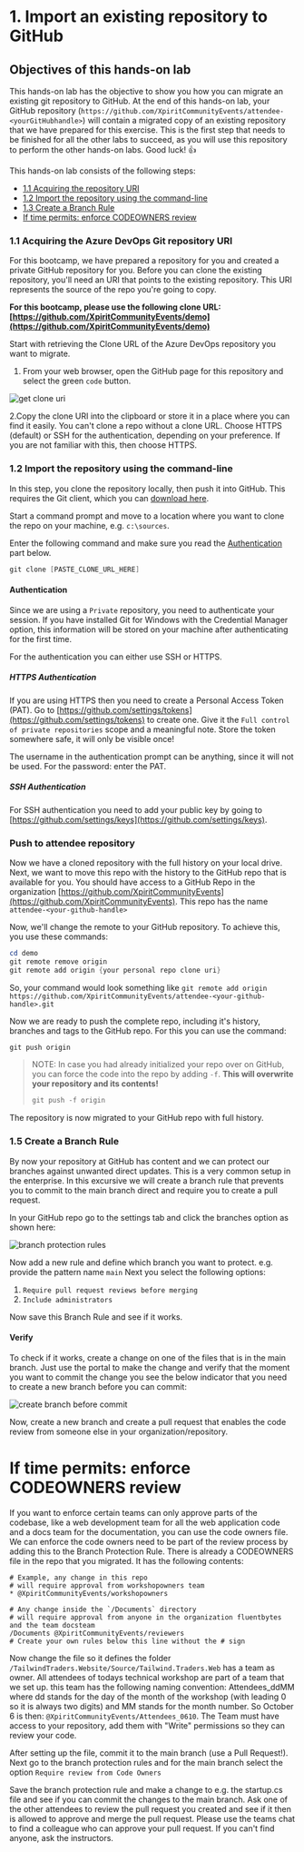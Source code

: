 # 1. Import an existing repository to GitHub

## Objectives of this hands-on lab
This hands-on lab has the objective to show you how you can migrate an existing git repository to GitHub. At the end of this hands-on lab, your GitHub repository (`https://github.com/XpiritCommunityEvents/attendee-<yourGitHubhandle>`) will contain a migrated copy of an existing repository that we have prepared for this exercise. This is the first step that needs to be finished for all the other labs to succeed, as you will use this repository to perform the other hands-on labs. Good luck! 👍

This hands-on lab consists of the following steps:
- [1.1 Acquiring the repository URI](#11-acquiring-the-azure-devops-git-repository-uri)
- [1.2 Import the repository using the command-line](#12-Import-the-repository-using-the-command-line)
- [1.3 Create a Branch Rule](#15-create-a-branch-rule)
- [If time permits: enforce CODEOWNERS review](#if-time-permits-enforce-codeowners-review)

### 1.1 Acquiring the Azure DevOps Git repository URI
For this bootcamp, we have prepared a repository for you and created a private GitHub repository for you. Before you can clone the existing repository, you'll need an URI that points to the existing repository. This URI represents the source of the repo you're going to copy. 

**For this bootcamp, please use the following clone URL: [https://github.com/XpiritCommunityEvents/demo](https://github.com/XpiritCommunityEvents/demo)**

Start with retrieving the Clone URL of the Azure DevOps repository you want to migrate.
1. From your web browser, open the GitHub page for this repository and select the green `code` button.

![get clone uri](../images/clone-github-repo.PNG)

2.Copy the clone URI into the clipboard or store it in a place where you can find it easily. You can't clone a repo without a clone URL. Choose HTTPS (default) or SSH for the authentication, depending on your preference. If you are not familiar with this, then choose HTTPS. 

### 1.2 Import the repository using the command-line

In this step, you clone the repository locally, then push it into GitHub. This requires the Git client, which you can [download here](https://git-scm.com/download/gui/windows).

Start a command prompt and move to a location where you want to clone the repo on your machine, e.g. `c:\sources`. 

Enter the following command and make sure you read the [Authentication](#authentication) part below.

``` powershell
git clone [PASTE_CLONE_URL_HERE] 
```

#### Authentication
Since we are using a `Private` repository, you need to authenticate your session. If you have installed Git for Windows with the Credential Manager option, this information will be stored on your machine after authenticating for the first time. 

For the authentication you can either use SSH or HTTPS. 

##### HTTPS Authentication
If you are using HTTPS then you need to create a Personal Access Token (PAT). Go to [https://github.com/settings/tokens](https://github.com/settings/tokens) to create one. Give it the `Full control of private repositories` scope and a meaningful note. Store the token somewhere safe, it will only be visible once!  

The username in the authentication prompt can be anything, since it will not be used. For the password: enter the PAT.

##### SSH Authentication
For SSH authentication you need to add your public key by going to [https://github.com/settings/keys](https://github.com/settings/keys).


### Push to attendee repository 
Now we have a cloned repository with the full history on your local drive. Next, we want to move this repo with the history to the GitHub repo that is available for you.
You should have access to a GitHub Repo in the organization [https://github.com/XpiritCommunityEvents](https://github.com/XpiritCommunityEvents). This repo has the name `attendee-<your-github-handle>`

Now, we'll change the remote to your GitHub repository. To achieve this, you use these commands: 

``` powershell
cd demo
git remote remove origin
git remote add origin {your personal repo clone uri}
```

So, your command would look something like `git remote add origin https://github.com/XpiritCommunityEvents/attendee-<your-github-handle>.git`

Now we are ready to push the complete repo, including it's history, branches and tags to the GitHub repo.
For this you can use the command:

``` powershell
git push origin
```

> NOTE: In case you had already initialized your repo over on GitHub, you can force the code into the repo by adding `-f`. **This will overwrite your repository and its contents!**
> 
> ``` powershell
> git push -f origin
> ```

The repository is now migrated to your GitHub repo with full history. 

### 1.5 Create a Branch Rule
By now your repository at GitHub has content and we can protect our branches against unwanted direct updates. This is a very common setup in the enterprise.
In this excursive we will create a branch rule that prevents you to commit to the main branch direct and require you to create a pull request.

In your GitHub repo go to the settings tab and click the branches option as shown here:

![branch protection rules](../images/branch-protection-rules.png)

Now add a new rule and define which branch you want to protect. e.g. provide the pattern name `main`
Next you select the following options:
1. `Require pull request reviews before merging`
2. `Include administrators`

Now save this Branch Rule and see if it works.

#### Verify
To check if it works, create a change on one of the files that is in the main branch. Just use the portal to make the change and verify that the moment you want to commit the change you see the below indicator that you need to create a new branch before you can commit:

![create branch before commit](../images/branch-before-commit.png)

Now, create a new branch and create a pull request that enables the code review from someone else in your organization/repository.

# If time permits: enforce CODEOWNERS review

If you want to enforce certain teams can only approve parts of the codebase, like a web development team for all the web application code and a docs team for the documentation, you can use the code owners file. We can enforce the code owners need to be part of the review process by adding this to the Branch Protection Rule.
There is already a CODEOWNERS file in the repo that you migrated. It has the following contents:

```
# Example, any change in this repo 
# will require approval from workshopowners team
* @XpiritCommunityEvents/workshopowners

# Any change inside the `/Documents` directory
# will require approval from anyone in the organization fluentbytes and the team docsteam
/Documents @XpiritCommunityEvents/reviewers
# Create your own rules below this line without the # sign
```
Now change the file so it defines the folder `/TailwindTraders.Website/Source/Tailwind.Traders.Web` has a team as owner. All attendees of todays technical workshop are part of a team that we set up. this team has the following naming convention: Attendees_ddMM where dd stands for the day of the month of the workshop (with leading 0 so it is always two digits) and MM stands for the month number. So October 6 is then: `@XpiritCommunityEvents/Attendees_0610`. The Team must have access to your repository, add them with "Write" permissions so they can review your code.

After setting up the file, commit it to the main branch (use a Pull Request!). Next go to the branch protection rules and for the main branch select the option `Require review from Code Owners`

Save the branch protection rule and make a change to e.g. the startup.cs file and see if you can commit the changes to the main branch. Ask one of the other attendees to review the pull request you created and see if it then is allowed to approve and merge the pull request. Please use the teams chat to find a colleague who can approve your pull request. If you can't find anyone, ask the instructors. 
